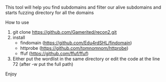 This tool will help you find subdomains and filter our alive subdomains and starts fuzzing directory for all the domains 

How to use
1) git clone https://github.com/Gamerited/recon2.git
2) install 
	* findomain (https://github.com/Edu4rdSHL/findomain)
	* httprobe  (https://github.com/tomnomnom/httprobe)
	* ffuf	    (https://github.com/ffuf/ffuf)
3) Either put the wordlist in the same directory or edit the code at the line 72 (after -w put the full path)

Enjoy	
